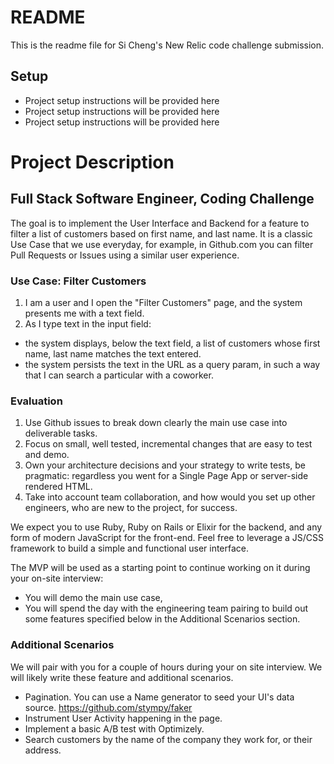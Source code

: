 # README

This is the readme file for Si Cheng's New Relic code challenge submission.

## Setup

* Project setup instructions will be provided here
* Project setup instructions will be provided here
* Project setup instructions will be provided here

# Project Description
## Full Stack Software Engineer, Coding Challenge

The goal is to implement the User Interface and Backend for a feature to filter a list of customers based on first name, and last name. It is a classic Use Case that we use everyday,
for example, in Github.com you can filter Pull Requests or Issues using a similar user experience.

### Use Case: Filter Customers

1. I am a user and I open the "Filter Customers" page, and the system presents me with a text field.
2. As I type text in the input field:
  - the system displays, below the text field, a list of customers whose first name,
  last name matches the text entered.
  - the system persists the text in the URL as a query param, in such a way that I can search a particular with a coworker.

### Evaluation

1. Use Github issues to break down clearly the main use case into deliverable tasks.
2. Focus on small, well tested, incremental changes that are easy to test and demo.
3. Own your architecture decisions and your strategy to write tests, be pragmatic: regardless you went for a Single Page App or server-side rendered HTML.
4. Take into account team collaboration, and how would you set up other engineers, who are new to the project, for success.

We expect you to use Ruby, Ruby on Rails or Elixir for the backend, and any form of modern JavaScript for the front-end. Feel free to leverage a JS/CSS framework to build a simple and functional user interface.

The MVP will be used as a starting point to continue working on it during your on-site interview:
  - You will demo the main use case,
  - You will spend the day with the engineering team pairing to build out some features specified below in the Additional Scenarios section.

### Additional Scenarios
We will pair with you for a couple of hours during your on site interview. We will likely
write these feature and additional scenarios.

- Pagination. You can use a Name generator to seed your UI's data source. https://github.com/stympy/faker
- Instrument User Activity happening in the page.
- Implement a basic A/B test with Optimizely.
- Search customers by the name of the company they work for, or their address.
